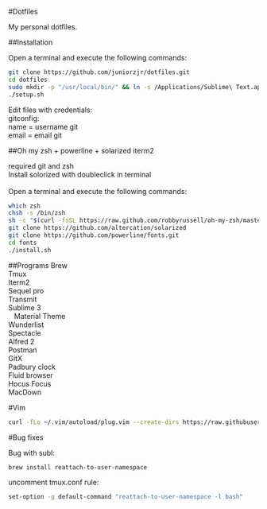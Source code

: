 #Dotfiles

My personal dotfiles.

##Installation

Open a terminal and execute the following commands:

```sh
git clone https://github.com/juniorzjr/dotfiles.git
cd dotfiles
sudo mkdir -p "/usr/local/bin/" && ln -s /Applications/Sublime\ Text.app/Contents/SharedSupport/bin/subl /usr/local/bin/subl
./setup.sh
```

Edit files with credentials:<br />
gitconfig:<br />
name = username git<br />
email = email git<br />

##Oh my zsh + powerline + solarized iterm2

required git and zsh<br />
Install solorized with doubleclick in terminal<br />
<br />
Open a terminal and execute the following commands:

```sh
which zsh
chsh -s /bin/zsh
sh -c "$(curl -fsSL https://raw.github.com/robbyrussell/oh-my-zsh/master/tools/install.sh)"
git clone https://github.com/altercation/solarized
git clone https://github.com/powerline/fonts.git
cd fonts
./install.sh
```

##Programs
Brew<br />
Tmux<br />
Iterm2<br />
Sequel pro<br />
Transmit<br />
Sublime 3<br />
&nbsp;&nbsp;&nbsp;Material Theme<br />
Wunderlist<br />
Spectacle<br />
Alfred 2<br />
Postman<br />
GitX<br />
Padbury clock<br />
Fluid browser<br />
Hocus Focus<br />
MacDown<br />

#Vim
```sh
curl -fLo ~/.vim/autoload/plug.vim --create-dirs https://raw.githubusercontent.com/junegunn/vim-plug/master/plug.vim

```

#Bug fixes

Bug with subl:<br />

```sh
brew install reattach-to-user-namespace
```
uncomment tmux.conf rule:
```sh
set-option -g default-command "reattach-to-user-namespace -l bash"
```
